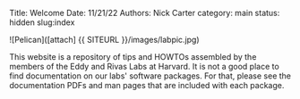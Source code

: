 Title: Welcome
Date: 11/21/22
Authors: Nick Carter
category: main
status: hidden
slug:index

![Pelican]([attach] {{ SITEURL }}/images/labpic.jpg)

This website is a repository of tips and HOWTOs assembled by the members of the Eddy and Rivas Labs at Harvard.  It is not a good place to find documentation on our labs' software packages.  For that, please see the documentation PDFs and man pages that are included with each package.

